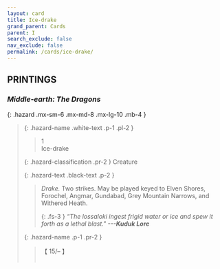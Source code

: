 ```yaml
---
layout: card
title: Ice-drake
grand_parent: Cards
parent: I
search_exclude: false
nav_exclude: false
permalink: /cards/ice-drake/
---
```


## PRINTINGS


### _Middle-earth: The Dragons_

{: .hazard .mx-sm-6 .mx-md-8 .mx-lg-10 .mb-4 }
> {: .hazard-name .white-text .p-1 .pl-2 }
> > <div class="hazard-mp">1</div>
> > <div class="card-name">Ice-drake</div>
>
> {: .hazard-classification .pr-2 }
> Creature
>
> {: .hazard-text .black-text .p-2 }
> > _Drake._ Two strikes. May be played keyed to Elven Shores, Forochel, Angmar, Gundabad, Grey Mountain Narrows, and Withered Heath. 
> > 
> > {: .fs-3 } 
> > _“The lossaloki ingest frigid water or ice and spew it forth as a lethal blast."_ ***---&#65279;Kuduk&nbsp;Lore*** 
>
> {: .hazard-name .p-1 .pr-2 }
> > <div class="card-shield">【 15/&ndash; 】</div>
> > <div class="card-corruption">&nbsp;</div>
